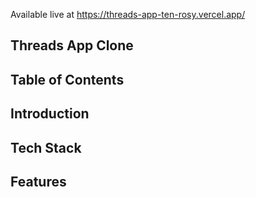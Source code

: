 Available live at https://threads-app-ten-rosy.vercel.app/

## Threads App Clone

## Table of Contents

## Introduction

## Tech Stack

## Features
